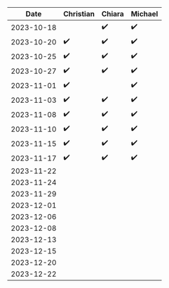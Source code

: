 | Date       | Christian | Chiara | Michael |
|------------|-----------|--------|---------|
| 2023-10-18 |          |   ✔️   |    ✔️    |
| 2023-10-20 |     ✔️    |   ✔️   |    ✔️    |
| 2023-10-25 |     ✔️    |   ✔️   |    ✔️    |
| 2023-10-27 |     ✔️    |   ✔️   |    ✔️    | 
| 2023-11-01 |     ✔️    |       |    ✔️    |
| 2023-11-03 |     ✔️    |   ✔️   |    ✔️    |
| 2023-11-08 |     ✔️    |   ✔️   |    ✔️    |
| 2023-11-10 |     ✔️    |   ✔️   |    ✔️    |
| 2023-11-15 |     ✔️    |   ✔️   |    ✔️    |
| 2023-11-17 |     ✔️    |   ✔️   |    ✔️    |
| 2023-11-22 |          |       |         |
| 2023-11-24 |          |       |         |
| 2023-11-29 |          |       |         |
| 2023-12-01 |          |       |         |
| 2023-12-06 |          |       |         |
| 2023-12-08 |          |       |         |
| 2023-12-13 |          |       |         |
| 2023-12-15 |          |       |         |
| 2023-12-20 |          |       |         |
| 2023-12-22 |          |       |         |
